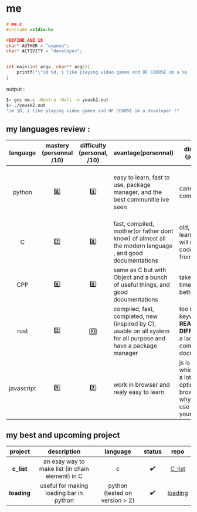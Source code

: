 
# me
```c
# me.c
#include <stdio.h>

#DEFINE AGE 18
char* AUTHOR = "eupone";
char* ACTIVITY = "developer";


int main(int argv, char** argc){
    printf("\"im %d, i like playing video games and OF COURSE im a %s !\"",AGE,ACTIVITY);
}

```
output :
```bash
$> gcc me.c -Wextra -Wall -o yousk2.out
$> ./yousk2.out
"im 18, i like playing video games and OF COURSE im a developer !"
```



## my languages review :
|  language  | mastery (personnal /10) | difficulty (personal, /10) | avantage(personnal)                                                                                                        | disaventage (personnal)                                                                                                      | case of use                                                  |
|:----------:|:---------:|:-----------------------:|-----------------------------------------------------------------------------------------------------------------|------------------------------------------------------------------------------------------------------------------|--------------------------------------------------------------|
| python     | 8️⃣    | 4️⃣                  | easy to learn, fast to use, package manager, and the best communitie ive seen                                   | cannot be compiled                                                                                               | back-end, scripting and learning (for human or machine ;) )  |
| C          | 7️⃣    | 8️⃣                  | fast, compiled, mother(or father dont know) of almost all the modern language , and good documentations          | old, slow to learn and you will need to code almost from scratch                                                 | only your imagination (and time) can stop you                |
| CPP        | 6️⃣    | 8️⃣                  | same as C but with Object and a bunch of useful things, and good documentations                                  | take a lot of time like C (a lil better)                                                                         | same as C but without the time                               |
| rust       | 2️⃣    | 🔟                 | compiled, fast, completed, new (inspired by C), usable on all system for all purpose and have a package manager | too much keyword, **REALY DIFFICULT** and a lack of communitie and documentations                                                                         | same as C, but with reduce time (if you manage to master it) |
| javascript | 5️⃣    | 2️⃣                  | work in browser and realy easy to learn                                                                         | js is like a car, which pollutes a lot and is optimised for browser (this is why chrome use almost all your RAM) | website (realtime, animation, etc)                           |




## my best and upcoming project

| **project** |                    description                   |            language            |       status       |                repo               |
|:-------:|:------------------------------------------------:|:------------------------------:|:------------------:|:---------------------------------:|
|  **c_list** | an esay way to make list (in chain element) in C |                c               | :heavy_check_mark: | [C_list](https://github.com/eupone/C_list)  |
| **loading** |      useful for making loading bar in python     | python (tested on version > 2) | :heavy_check_mark: | [loading](https://github.com/eupone/Loading) |

